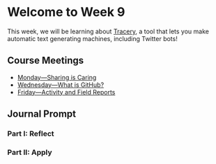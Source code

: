 # Welcome to Week 9

This week, we will be learning about [Tracery](http://tracery.io/), a tool that lets you make automatic text generating machines, including Twitter bots!

## Course Meetings

* [Monday—Sharing is Caring](day25.md)
* [Wednesday—What is GitHub?](day26.md)
* [Friday—Activity and Field Reports](day27.md)

## Journal Prompt

### Part I: Reflect

### Part II: Apply